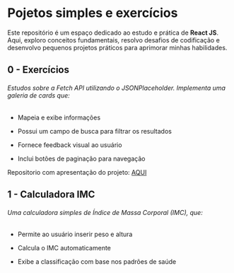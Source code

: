 # Pojetos simples e exercícios

Este repositório é um espaço dedicado ao estudo e prática de **React JS**. Aqui, exploro conceitos fundamentais, resolvo desafios de codificação e desenvolvo pequenos projetos práticos para aprimorar minhas habilidades.

## 0 - Exercícios

###### Estudos sobre a Fetch API utilizando o JSONPlaceholder. Implementa uma galeria de cards que:

* Mapeia e exibe informações

* Possui um campo de busca para filtrar os resultados

* Fornece feedback visual ao usuário

* Inclui botões de paginação para navegação

Repositorio com apresentação do projeto: [AQUI](https://github.com/a-ndreFerreira/learning_react_js/tree/main/exercicios-reactjs/frontend)

## 1 - Calculadora IMC

###### Uma calculadora simples de Índice de Massa Corporal (IMC), que:

* Permite ao usuário inserir peso e altura

* Calcula o IMC automaticamente

* Exibe a classificação com base nos padrões de saúde